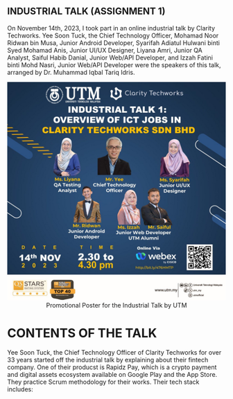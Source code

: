 ## INDUSTRIAL TALK (ASSIGNMENT 1)

On November 14th, 2023, I took part in an online industrial talk by Clarity Techworks.
Yee Soon Tuck, the Chief Technology Officer, Mohamad Noor Ridwan bin Musa, Junior Android
Developer, Syarifah Adiatul Hulwani binti Syed Mohamad Anis, Junior UI/UX Designer, Liyana Amri,
Junior QA Analyst, Saiful Habib Danial, Junior Web/API Developer, and Izzah Fatini binti Mohd Nasri,
Junior Web/API Developer were the speakers of this talk, arranged by Dr. Muhammad Iqbal Tariq Idris.

<p align="center">
<img src="https://github.com/dotrovi/UTM-e-Portfolio/blob/main/Industrial%20Talk%20(Assignment%201)/webexIndustrialTalk.jpg"/> Promotional Poster for the Industrial Talk by UTM
</p>

# CONTENTS OF THE TALK

Yee Soon Tuck, the Chief Technology Officer of Clarity Techworks for over 33 years started off the industrial 
talk by explaining about their fintech company. One of their producst is Rapidz Pay, which is a crypto payment
and digital assets ecosystem available on Google Play and the App Store. They practice Scrum methodology for their
works. Their tech stack includes:


